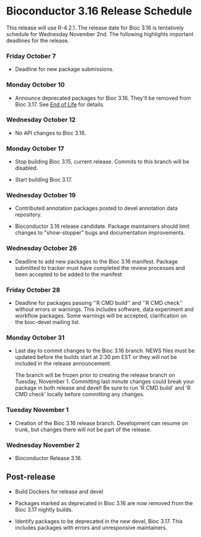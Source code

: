 # Bioconductor 3.16 Release Schedule

This release will use R-4.2.1. The release date for Bioc 3.16 is tentatively
schedule for Wednesday November 2nd.
The following highlights important deadlines for the release.


### Friday October 7

* Deadline for new package submissions.

### Monday October 10

* Announce deprecated packages for Bioc 3.16. They'll be removed from Bioc 3.17.
  See [End of Life](http://contributions.bioconductor.org/package-end-of-life-policy.html) for details.

### Wednesday October 12

*  No API changes to Bioc 3.16.

### Monday October 17

* Stop building Bioc 3.15, current release. Commits to this branch will be
  disabled.

* Start building Bioc 3.17.

### Wednesday October 19

* Contributed annotation packages posted to devel annotation data repository.

* Bioconductor 3.16 release candidate.  Package maintainers should limit
  changes to "show-stopper" bugs and documentation improvements.

### Wednesday October 26

* Deadline to add new packages to the Bioc 3.16 manifest. Package submitted to
  tracker must have completed the review processes and been accepted to be added
  to the manifest

### Friday October 28

* Deadline for packages passing ''R CMD build'' and ''R CMD check''
  without errors or warnings. This includes software, data experiment
  and workflow packages. Some warnings will be accepted, clarification
  on the bioc-devel mailing list.

### Monday October 31

* Last day to commit changes to the Bioc 3.16 branch. NEWS files
  must be updated before the builds start at 2:30 pm EST or they will
  not be included in the release announcement.

  The branch will be frozen prior to creating the release branch on Tuesday,
  November 1.  Committing last minute changes could break your package in both
  release and devel! Be sure to run 'R CMD build' and 'R CMD check' locally
  before committing any changes.

### Tuesday November 1

* Creation of the Bioc 3.16 release branch. Development can resume on
  trunk, but changes there will not be part of the release.

### Wednesday November 2

* Bioconductor Release 3.16.


## Post-release

* Build Dockers for release and devel

* Packages marked as deprecated in Bioc 3.16 are now removed from the
  Bioc 3.17 nightly builds.

* Identify packages to be deprecated in the new devel, Bioc 3.17.
  This includes packages with errors and unresponsive maintainers.
